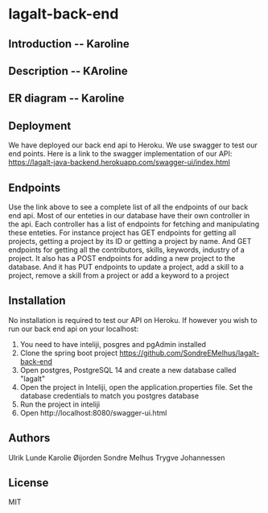 # lagalt-back-end
## Introduction -- Karoline
## Description -- KAroline
## ER diagram -- Karoline

## Deployment
We have deployed our back end api to Heroku. We use swagger to test our end points.
Here is a link to the swagger implementation of our API: 
https://lagalt-java-backend.herokuapp.com/swagger-ui/index.html

## Endpoints
Use the link above to see a complete list of all the endpoints of our back end api.
Most of our enteties in our database have their own controller in the api. 
Each controller has a list of endpoints for fetching and manipulating these enteties.
For instance project has GET endpoints for getting all projects, getting a project by its ID or getting a project by name. 
And GET endpoints for getting all the contributors, skills, keywords, industry of a project.
It also has a POST endpoints for adding a new project to the database. 
And it has PUT endpoints to update a project, add a skill to a project, remove a skill from a project or add a keyword to a project

## Installation
No installation is required to test our API on Heroku. 
If however you wish to run our back end api on your localhost:
1. You need to have inteliji, posgres and pgAdmin installed
2. Clone the spring boot project https://github.com/SondreEMelhus/lagalt-back-end
3. Open postgres, PostgreSQL 14 and create a new database called "lagalt"
4. Open the project in Inteliji, open the application.properties file. Set the database credentials to match you postgres database
5. Run the project in inteliji
6. Open http://localhost:8080/swagger-ui.html

## Authors
Ulrik Lunde
Karolie Øijorden
Sondre Melhus
Trygve Johannessen

## License
MIT
